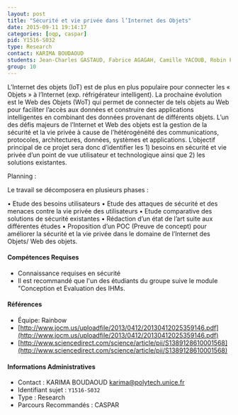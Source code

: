 ```yaml
---
layout: post
title: "Sécurité et vie privée dans l’Internet des Objets"
date: 2015-09-11 19:14:17
categories: [oqp, caspar]
pid: Y1516-S032
type: Research
contact: KARIMA BOUDAOUD
students: Jean-Charles GASTAUD, Fabrice AGAGAH, Camille YACOUB, Robin FASSINA-MOSCHINI
group: 10
---
```

       
L’Internet des objets (IoT) est de plus en plus populaire pour connecter les « Objets » à l’Internet (exp. réfrigérateur intelligent). La prochaine évolution est le Web des Objets (WoT) qui permet de connecter de tels objets au Web pour faciliter l’accès aux données et construire des applications intelligentes en combinant des données provenant de différents objets. L’un des défis majeurs de l’Internet et Web des objets est la gestion de la sécurité et la vie privée à cause de l’hétérogénéité des communications, protocoles, architectures, données, systèmes et applications.
L’objectif principal de ce projet sera donc d’identifier les 1) besoins en sécurité et vie privée d’un point de vue utilisateur et technologique ainsi que 2) les solutions existantes.

Planning :

Le travail se décomposera en plusieurs phases :

•	Etude des besoins utilisateurs 
•	Etude des attaques de sécurité et des menaces contre la vie privée des utilisateurs
•	Etude comparative des solutions de sécurité existantes
•	Rédaction d’un état de l’art suite aux différentes études 
•	Proposition d’un POC (Preuve de concept) pour améliorer la sécurité et la vie privée dans le domaine de l’Internet des Objets/ Web des objets.

#### Compétences Requises
- Connaissance requises en sécurité 
- Il est recommandé que l'un des étudiants du groupe suive le module "Conception et Evaluation des IHMs.


#### Références

  * Équipe: Rainbow
  * [http://www.jocm.us/uploadfile/2013/0412/20130412025359146.pdf](http://www.jocm.us/uploadfile/2013/0412/20130412025359146.pdf)
  * [http://www.sciencedirect.com/science/article/pii/S1389128610001568](http://www.sciencedirect.com/science/article/pii/S1389128610001568)

#### Informations Administratives
  * Contact : KARIMA BOUDAOUD <karima@polytech.unice.fr>
  * Identifiant sujet : `Y1516-S032`
  * Type : Research
  * Parcours Recommandés : CASPAR
     